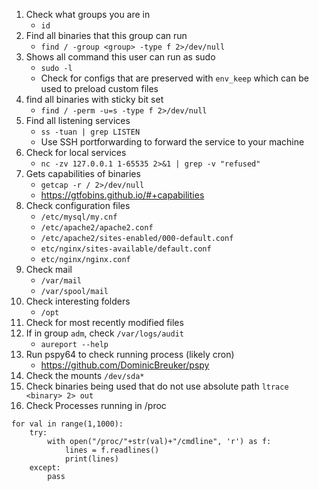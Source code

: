 1. Check what groups you are in
    - `id` 
2. Find all binaries that this group can run
    - `find / -group <group> -type f 2>/dev/null`
3. Shows all command this user can run as sudo
    - `sudo -l`
    - Check for configs that are preserved with `env_keep` which can be used to preload custom files
4. find all binaries with sticky bit set
    - `find / -perm -u=s -type f 2>/dev/null`
5. Find all listening services
    - `ss -tuan | grep LISTEN`
    - Use SSH portforwarding to forward the service to your machine
6. Check for local services
    - `nc -zv 127.0.0.1 1-65535 2>&1 | grep -v "refused"`
7. Gets capabilities of binaries
    - `getcap -r / 2>/dev/null`
    - https://gtfobins.github.io/#+capabilities
8. Check configuration files
    - `/etc/mysql/my.cnf`
    - `/etc/apache2/apache2.conf`
    - `/etc/apache2/sites-enabled/000-default.conf`
    - `etc/nginx/sites-available/default.conf`
    - `etc/nginx/nginx.conf`
9. Check mail
    - `/var/mail`
    - `/var/spool/mail`
10. Check interesting folders
    - `/opt` 
11. Check for most recently modified files
12. If in group `adm`, check `/var/logs/audit`
    - `aureport --help`
13. Run pspy64 to check running process (likely cron)
    - https://github.com/DominicBreuker/pspy
14. Check the mounts `/dev/sda*`
15. Check binaries being used that do not use absolute path `ltrace <binary> 2> out`
16. Check Processes running in /proc
```
for val in range(1,1000):
    try:
        with open("/proc/"+str(val)+"/cmdline", 'r') as f:
            lines = f.readlines()
            print(lines)
    except:
        pass
```
